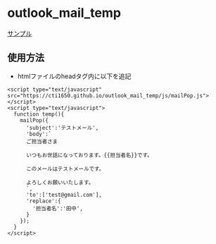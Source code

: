 # outlook_mail_temp

[サンプル](https://cti1650.github.io/outlook_mail_temp/index.html)

## 使用方法

- htmlファイルのheadタグ内に以下を追記

```
<script type="text/javascript" src="https://cti1650.github.io/outlook_mail_temp/js/mailPop.js"></script>
<script type="text/javascript">
  function temp(){
    mailPop({
      'subject':'テストメール',
      'body':`
      ご担当者さま

      いつもお世話になっております。{{担当者名}}です。

      このメールはテストメールです。

      よろしくお願いいたします。
      `,
      'to':['test@gmail.com'],
      'replace':{
        '担当者名':'田中',
      }
    });
  }
</script>
```
